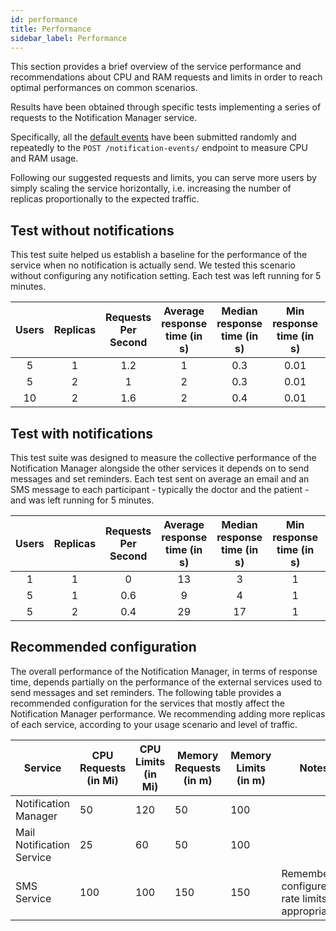 ```yaml
---
id: performance
title: Performance
sidebar_label: Performance
---
```




This section provides a brief overview of the service performance and recommendations about CPU and RAM requests and limits in order to reach optimal performances on common scenarios.

Results have been obtained through specific tests implementing a series of requests to the Notification Manager service.

Specifically, all the [default events][default-events] have been submitted randomly and repeatedly to the `POST /notification-events/` endpoint to measure CPU and RAM usage.

Following our suggested requests and limits, you can serve more users by simply scaling the service horizontally, i.e. increasing the number of replicas proportionally to the expected traffic.

## Test without notifications

This test suite helped us establish a baseline for the performance of the service when no notification is actually send.
We tested this scenario without configuring any notification setting.
Each test was left running for 5 minutes.

| Users | Replicas | Requests Per Second | Average response time (in s) | Median response time (in s) | Min response time (in s) | Max response time (ms) |
|:-----:|:--------:|:-------------------:|:----------------------------:|:---------------------------:|:------------------------:|:----------------------:|
|   5   |    1     |         1.2         |              1               |             0.3             |           0.01           |           11           |
|   5   |    2     |          1          |              2               |             0.3             |           0.01           |           60           |
|  10   |    2     |         1.6         |              2               |             0.4             |           0.01           |           26           |

## Test with notifications

This test suite was designed to measure the collective performance of the Notification Manager alongside the other services it depends on to send messages and set reminders.
Each test sent on average an email and an SMS message to each participant - typically the doctor and the patient - and was left running for 5 minutes.

| Users | Replicas | Requests Per Second | Average response time (in s) | Median response time (in s) | Min response time (in s) | Max response time (s) |
|:-----:|:--------:|:-------------------:|:----------------------------:|:---------------------------:|:------------------------:|:---------------------:|
|   1   |    1     |          0          |              13              |              3              |            1             |          60           |
|   5   |    1     |         0.6         |              9               |              4              |            1             |          60           |
|   5   |    2     |         0.4         |              29              |             17              |            1             |          60           |

## Recommended configuration

The overall performance of the Notification Manager, in terms of response time, depends partially on the performance of the external services used to send messages and set reminders.
The following table provides a recommended configuration for the services that mostly affect the Notification Manager performance.
We recommending adding more replicas of each service, according to your usage scenario and level of traffic.

| Service                   | CPU Requests (in Mi) | CPU Limits (in Mi) | Memory Requests (in m) | Memory Limits (in m) | Notes                                                |
|---------------------------|----------------------|--------------------|------------------------|----------------------|------------------------------------------------------|
| Notification Manager      | 50                   | 120                | 50                     | 100                  |                                                      |
| Mail Notification Service | 25                   | 60                 | 50                     | 100                  |                                                      |
| SMS Service               | 100                  | 100                | 150                    | 150                  | Remember to configure the rate limits appropriately. |


[default-events]: /runtime_suite/notification-manager-service/10_overview.md#default-events
